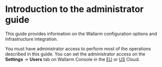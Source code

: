 # Introduction to the administrator guide

This guide provides information on the Wallarm configuration options and infrastructure integration.

You must have administrator access to perform most of the operations described in this guide. You can set the administrator access on the **Settings** → **Users** tab on Wallarm Console in the [EU](https://my.wallarm.com) or [US](https://us1.my.wallarm.com) Cloud.
